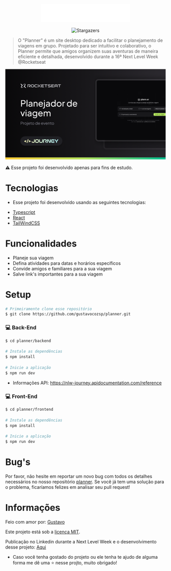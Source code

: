 <p align="center">
   <img src="./frontend/public/logo.svg" alt="Planner" width="280"/>
</p>

<p align="center">	
  </a> 
    <img alt="Stargazers" src="https://img.shields.io/github/stars/gustavocozsp/planner?color=8257E5&logo=github">
  </a>
</p>

> O "Planner" é um site desktop dedicado a facilitar o planejamento de viagens em grupo. Projetado para ser intuitivo e colaborativo, o Planner permite que amigos organizem suas aventuras de maneira eficiente e detalhada, desenvolvido durante a 16ª Next Level Week @Rocketseat
 
<p align="center">
   <img src="./frontend/public/layout.png" alt="layout"/>
</p>

⚠️ Esse projeto foi desenvolvido apenas para fins de estudo.

# Tecnologias
- Esse projeto foi desenvolvido usando as seguintes tecnologias:

* [Typescript](https://www.typescriptlang.org/)      
* [React](https://reactjs.org/)      
* [TailWindCSS](https://tailwindcss.com/)       

# Funcionalidades

* Planeje sua viagem
* Defina atividades para datas e horários específicos
* Convide amigos e familiares para a sua viagem
* Salve link's importantes para a sua viagem

# Setup
```bash
# Primeiramente clone esse repositório
$ git clone https://github.com/gustavocozsp/planner.git
```
### 💻 Back-End

```bash
$ cd planner/backend

# Instale as dependências
$ npm install

# Inicie a aplicação
$ npm run dev
```
- Informações API: https://nlw-journey.apidocumentation.com/reference

### 💻 Front-End

```bash
$ cd planner/frontend

# Instale as dependências
$ npm install

# Inicie a aplicação
$ npm run dev
```

# Bug's

Por favor, não hesite em reportar um novo bug com todos os detalhes necessários no nosso repositório [planner](https://github.com/gustavocozsp/planner/issues). Se você já tem uma solução para o problema, ficaríamos felizes em analisar seu pull request!

# Informações

Feio com amor por: [Gustavo](https://www.linkedin.com/in/gustavocozsp/)

Este projeto está sob a [licença MIT](./LICENSE).

Publicação no Linkedin durante a Next Level Week e o desenvolvimento desse projeto: [Aqui](https://www.linkedin.com/feed/update/urn:li:activity:7216450489347895296/)


- Caso você tenha gostado do projeto ou ele tenha te ajudo de alguma forma me dê uma ⭐ nesse projto, muito obrigado!
